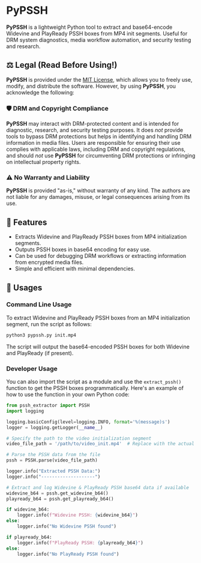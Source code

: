 # PyPSSH

**PyPSSH** is a lightweight Python tool to extract and base64-encode Widevine and PlayReady PSSH boxes from MP4 init segments. Useful for DRM system diagnostics, media workflow automation, and security testing and research. 

## ⚖️ Legal (Read Before Using!)

**PyPSSH** is provided under the [MIT License](LICENSE), which allows you to freely use, modify, and distribute the software. However, by using **PyPSSH**, you acknowledge the following:

### 🛡️ DRM and Copyright Compliance

**PyPSSH** may interact with DRM-protected content and is intended for diagnostic, research, and security testing purposes. It does _not_ provide tools to bypass DRM protections but helps in identifying and handling DRM information in media files. Users are responsible for ensuring their use complies with applicable laws, including DRM and copyright regulations, and should _not_ use **PyPSSH** for circumventing DRM protections or infringing on intellectual property rights.

### ⚠️ No Warranty and Liability

**PyPSSH** is provided "as-is," without warranty of any kind. The authors are not liable for any damages, misuse, or legal consequences arising from its use.

## 🚀 Features

- Extracts Widevine and PlayReady PSSH boxes from MP4 initialization segments.
- Outputs PSSH boxes in base64 encoding for easy use.
- Can be used for debugging DRM workflows or extracting information from encrypted media files.
- Simple and efficient with minimal dependencies.

## 🧰 Usages

### Command Line Usage
To extract Widevine and PlayReady PSSH boxes from an MP4 initialization segment, run the script as follows:

```bash
python3 pypssh.py init.mp4
```

The script will output the base64-encoded PSSH boxes for both Widevine and PlayReady (if present).

### Developer Usage
You can also import the script as a module and use the `extract_pssh()` function to get the PSSH boxes programmatically. Here's an example of how to use the function in your own Python code:

```python
from pssh_extractor import PSSH
import logging

logging.basicConfig(level=logging.INFO, format='%(message)s')
logger = logging.getLogger(__name__)

# Specify the path to the video initialization segment
video_file_path = '/path/to/video_init.mp4'  # Replace with the actual path

# Parse the PSSH data from the file
pssh = PSSH.parse(video_file_path)

logger.info("Extracted PSSH Data:")
logger.info("--------------------")

# Extract and log Widevine & PlayReady PSSH base64 data if available
widevine_b64 = pssh.get_widevine_b64()
playready_b64 = pssh.get_playready_b64()

if widevine_b64:
    logger.info(f"Widevine PSSH: {widevine_b64}")
else:
    logger.info("No Widevine PSSH found")

if playready_b64:
    logger.info(f"PlayReady PSSH: {playready_b64}")
else:
    logger.info("No PlayReady PSSH found")
```
